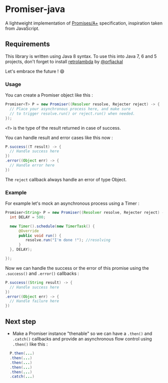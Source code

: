 # Promiser-java

A lightweight implementation of [Promises/A+](https://promisesaplus.com) specification, inspiration taken from JavaScript.

## Requirements

This library is written using Java 8 syntax.
To use this into Java 7, 6 and 5 projects, don't forget to install [retrolambda](https://github.com/orfjackal/retrolambda) by [@orfjackal](https://github.com/orfjackal)

Let's embrace the future ! 😄

### Usage

You can create a Promiser<T> object like this :
``` java
Promiser<T> P = new Promiser((Resolver resolve, Rejecter reject) -> {
  // Place your asynchronous process here, and make sure
  // to trigger resolve.run() or reject.run() when needed.
});
```

`<T>` is the type of the result returned in case of success.

You can handle result and error cases like this now :
```java
P.success((T result) -> {
  // Handle success here
})
.error((Object err) -> {
  // Handle error here
})
```

The `reject` callback always handle an error of type Object.

### Example

For example let's mock an asynchronous process using a Timer :
``` java
Promiser<String> P = new Promiser((Resolver resolve, Rejecter reject) -> {
  int DELAY = 500;

  new Timer().schedule(new TimerTask() {
      @Override
      public void run() {
  	     resolve.run("I'm done !"); //resolving
      }
  }, DELAY);

});
```

Now we can handle the success or the error of this promise using the `.success()` and `.error()` callbacks :

``` java
P.success((String result) -> {
  // Handle success here
})
.error((Object err) -> {
  // Handle failure here
})
```


## Next step

* Make a Promiser instance "thenable" so we can have a `.then()` and `.catch()` callbacks and provide an asynchronous flow control using `.then()` like this :

```java
  P.then(...)
  .then(...)
  .then(...)
  .then(...)
  .then(...)
  .catch(...)

```
